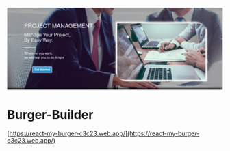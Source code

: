 ![](https://github.com/mostafamt/MyRepo/blob/master/home.png)
# Burger-Builder
[https://react-my-burger-c3c23.web.app/](https://react-my-burger-c3c23.web.app/)
